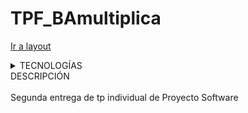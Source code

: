 # TPF_BAmultiplica

<a href="https://abrissonhold.github.io/CRMFront/layout">Ir a layout </a>
<br>

<details>
<summary>TECNOLOGÍAS</summary> 
- HTML <br>
- CSS3 <br>
- JavaScript <br>
- Git/Github
</details>
<summary>DESCRIPCIÓN </summary> <br>
Segunda entrega de tp individual de Proyecto Software
<br>
